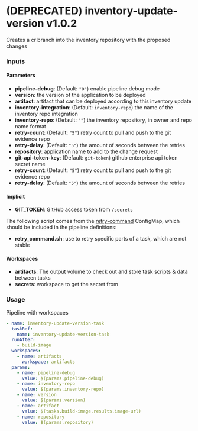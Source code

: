 # (DEPRECATED) inventory-update-version v1.0.2

Creates a cr branch into the inventory repository with the proposed changes

### Inputs

#### Parameters

 - **pipeline-debug**: (Default: `"0"`) enable pipeline debug mode
 - **version**: the version of the application to be deployed
 - **artifact**: artifact that can be deployed according to this inventory update
 - **inventory-integration**: (Default: `inventory-repo`) the name of the inventory repo integration
 - **inventory-repo**: (Default: `""`) the inventory repository, in owner and repo name format
 - **retry-count**: (Default: `"5"`) retry count to pull and push to the git evidence repo
 - **retry-delay**: (Default: `"5"`) the amount of seconds between the retries
 - **repository**: application name to add to the change request
 - **git-api-token-key**: (Default: `git-token`) github enterprise api token secret name
 - **retry-count**: (Default: `"5"`) retry count to pull and push to the git evidence repo
 - **retry-delay**: (Default: `"5"`) the amount of seconds between the retries

#### Implicit
  - **GIT_TOKEN**: GitHub access token from `/secrets`

The following script comes from the [retry-command](../util/configmap-retry.yaml) ConfigMap, which should be included in the pipeline definitions:

 - **retry_command.sh**: use to retry specific parts of a task, which are not stable

#### Workspaces

 - **artifacts**: The output volume to check out and store task scripts & data between tasks
 - **secrets**: workspace to get the secret from

### Usage

Pipeline with workspaces

```yaml
- name: inventory-update-version-task
  taskRef:
    name: inventory-update-version-task
  runAfter:
    - build-image
  workspaces:
    - name: artifacts
      workspace: artifacts
  params:
    - name: pipeline-debug
      value: $(params.pipeline-debug)
    - name: inventory-repo
      value: $(params.inventory-repo)
    - name: version
      value: $(params.version)
    - name: artifact
      value: $(tasks.build-image.results.image-url)
    - name: repository
      value: $(params.repository)
```
